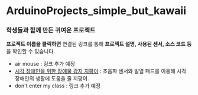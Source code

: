 # ArduinoProjects_simple_but_kawaii

### 학생들과 함께 만든 귀여운 프로젝트

  
**프로젝트 이름을 클릭하면** 연결된 링크를 통해 **프로젝트 설명, 사용된 센서, 소스 코드 등**을 확인할 수 있습니다.
  
  
* air mouse : 링크 추가 예정
* [시각 장애인을 위한 장애물 감지 지팡이](https://gist.github.com/woorimlee/b08ea9b3d1f1f38a78c3324e50acb16b) : 초음파 센서와 발열 패드를 이용해 시각 장애인의 생활에 도움을 줄 지팡이. 
* don't enter my class : 링크 추가 예정
